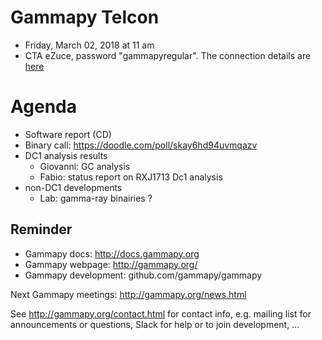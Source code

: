 # Gammapy Telcon

* Friday, March 02, 2018 at 11 am
* CTA eZuce, password "gammapyregular".  The connection details are [here](ConnectionDetails.txt)

# Agenda

* Software report (CD)
* Binary call: https://doodle.com/poll/skay6hd94uvmqazv 
* DC1 analysis results
  * Giovanni: GC analysis
  * Fabio: status report on RXJ1713 Dc1 analysis
* non-DC1 developments
  * Lab: gamma-ray binairies ?
  


## Reminder

* Gammapy docs: http://docs.gammapy.org
* Gammapy webpage: http://gammapy.org/
* Gammapy development: github.com/gammapy/gammapy

Next Gammapy meetings: http://gammapy.org/news.html

See http://gammapy.org/contact.html for contact info, e.g. mailing list
for announcements or questions, Slack for help or to join development, ...
